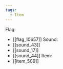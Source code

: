 ```yaml
---
tags:
  - Item
---
```

Flag:
- [[flag_10657]]
Sound:
- [[sound_43]]
- [[sound_17]]
- [[sound_44]]
Item:
- [[item_509]]
